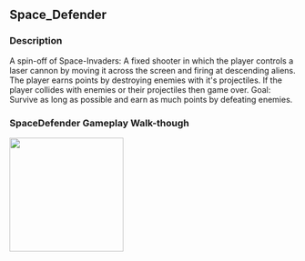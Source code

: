 ## Space_Defender

### Description
A spin-off of Space-Invaders: A fixed shooter in which the player controls a laser cannon by moving it across the screen and firing at descending aliens. The player earns points by destroying enemies with it's projectiles.
If the player collides with enemies or their projectiles then game over.
Goal: Survive as long as possible and earn as much points by defeating enemies.

### SpaceDefender Gameplay Walk-though

<img src="https://i.imgur.com/33j9gxK.gif" width=200><br>

